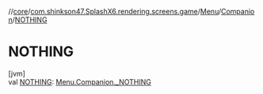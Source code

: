 //[core](../../../../index.md)/[com.shinkson47.SplashX6.rendering.screens.game](../../index.md)/[Menu](../index.md)/[Companion](index.md)/[NOTHING](-n-o-t-h-i-n-g.md)

# NOTHING

[jvm]\
val [NOTHING](-n-o-t-h-i-n-g.md): [Menu.Companion._NOTHING](_-n-o-t-h-i-n-g/index.md)
